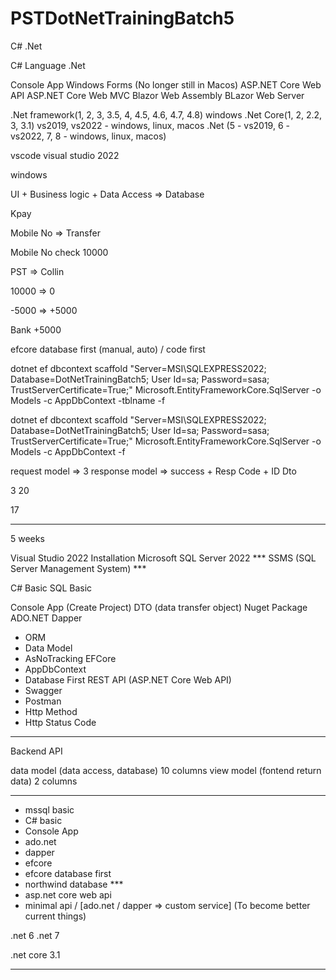 # PSTDotNetTrainingBatch5

C# .Net

C# Language .Net

Console App
Windows Forms (No longer still in Macos)
ASP.NET Core Web API 
ASP.NET Core Web MVC 
Blazor Web Assembly 
BLazor Web Server

.Net framework(1, 2, 3, 3.5, 4, 4.5, 4.6, 4.7, 4.8) windows .Net Core(1, 2, 2.2, 3, 3.1) vs2019, vs2022 - windows, linux, macos .Net (5 - vs2019, 6 - vs2022, 7, 8 - windows, linux, macos)

vscode visual studio 2022

windows

UI + Business logic + Data Access => Database

Kpay

Mobile No => Transfer

Mobile No check 10000

PST => Collin

10000 => 0

-5000 => +5000

Bank +5000


efcore database first (manual, auto) / code first 

dotnet ef dbcontext scaffold "Server=MSI\SQLEXPRESS2022; Database=DotNetTrainingBatch5; User Id=sa; Password=sasa; TrustServerCertificate=True;" Microsoft.EntityFrameworkCore.SqlServer -o Models -c AppDbContext -tblname -f

dotnet ef dbcontext scaffold "Server=MSI\SQLEXPRESS2022; Database=DotNetTrainingBatch5; User Id=sa; Password=sasa; TrustServerCertificate=True;" Microsoft.EntityFrameworkCore.SqlServer -o Models -c AppDbContext -f


request model => 3
response model => success + Resp Code + ID
Dto

3
20 

17


--------------------------------------------

5 weeks

Visual Studio 2022 Installation 
Microsoft SQL Server 2022  ***
SSMS (SQL Server Management System) ***

C# Basic
SQL Basic

Console App (Create Project)
DTO (data transfer object)
Nuget Package
ADO.NET
Dapper
- ORM
- Data Model
- AsNoTracking
EFCore
- AppDbContext
- Database First
REST API (ASP.NET Core Web API)
- Swagger
- Postman
- Http Method
- Http Status Code

--------------------------------------------

Backend API


data model (data access, database) 10 columns 
view model (fontend return data) 2 columns


--------------------------------------------

- mssql basic
- C# basic
- Console App
- ado.net
- dapper
- efcore
- efcore database first
- northwind database ***
- asp.net core web api
- minimal api / [ado.net / dapper => custom service] (To become better current things)

.net 6
.net 7

.net core 3.1



--------------------------------------------